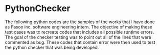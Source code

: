 # PythonChecker

The following python codes are the samples of the works that I have done as Fasoo inc. software engineering intern.
The objective of making these test cases was to recreate codes that includes all possible runtime errors.
The goal of the checker testing was to point out all of the lines that were commented as bug.
These codes that contain error were then used to test the python checker that was being developed.
